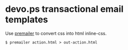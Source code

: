 devo.ps transactional email templates
=====================================

Use [premailer](https://github.com/premailer/premailer) to convert css into html inline-css.

```
$ premailer action.html > out-action.html
```


